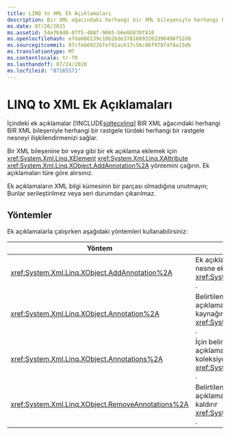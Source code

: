 ```yaml
---
title: LINQ to XML Ek Açıklamaları
description: Bir XML ağacındaki herhangi bir XML bileşeniyle herhangi bir rastgele türdeki herhangi bir rastgele nesneyi ilişkilendirmek için LINQ to XML ek açıklamaları nasıl kullanacağınızı öğrenin.
ms.date: 07/20/2015
ms.assetid: 54e7b9d0-07f5-488f-9065-b6e6b870f810
ms.openlocfilehash: e7da666139c10b26de37816693202d96498f52d8
ms.sourcegitcommit: 87cfeb69226fef01acb17c56c86f978f4f4a13db
ms.translationtype: MT
ms.contentlocale: tr-TR
ms.lasthandoff: 07/24/2020
ms.locfileid: "87165571"
---
```

# <a name="linq-to-xml-annotations"></a>LINQ to XML Ek Açıklamaları

İçindeki ek açıklamalar [!INCLUDE[sqltecxlinq](~/includes/sqltecxlinq-md.md)] BIR XML ağacındaki herhangi BIR XML bileşeniyle herhangi bir rastgele türdeki herhangi bir rastgele nesneyi ilişkilendirmenizi sağlar.

Bir XML bileşenine bir veya gibi bir ek açıklama eklemek için <xref:System.Xml.Linq.XElement> <xref:System.Xml.Linq.XAttribute> <xref:System.Xml.Linq.XObject.AddAnnotation%2A> yöntemini çağırın. Ek açıklamaları türe göre alırsınız.

Ek açıklamaların XML bilgi kümesinin bir parçası olmadığına unutmayın; Bunlar serileştirilmez veya seri durumdan çıkarılmaz.

## <a name="methods"></a>Yöntemler

Ek açıklamalarla çalışırken aşağıdaki yöntemleri kullanabilirsiniz:

|Yöntem|Açıklama|
|------------|-----------------|
|<xref:System.Xml.Linq.XObject.AddAnnotation%2A>|Ek açıklama listesine bir nesne ekler <xref:System.Xml.Linq.XObject> .|
|<xref:System.Xml.Linq.XObject.Annotation%2A>|Belirtilen türdeki ilk ek açıklama nesnesini bir kaynağından alır <xref:System.Xml.Linq.XObject> .|
|<xref:System.Xml.Linq.XObject.Annotations%2A>|İçin belirtilen türde ek açıklamaların bir koleksiyonunu alır <xref:System.Xml.Linq.XObject> .|
|<xref:System.Xml.Linq.XObject.RemoveAnnotations%2A>|Belirtilen türdeki ek açıklamaları bir öğesinden kaldırır <xref:System.Xml.Linq.XObject> .|
